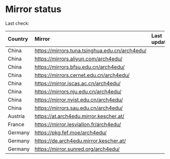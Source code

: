 <script src="./time.js"></script>
# Mirror status
Last check: <script type="text/javascript">localize(1716539046.3696961);</script>

|Country|Mirror|Last update|
|:------|:-----|:----------|
|China|https://mirrors.tuna.tsinghua.edu.cn/arch4edu/|<script type="text/javascript">localize(1716489222);</script>|
|China|https://mirrors.aliyun.com/arch4edu/|<script type="text/javascript">localize(1716489222);</script>|
|China|https://mirrors.bfsu.edu.cn/arch4edu/|<script type="text/javascript">localize(1716489222);</script>|
|China|https://mirrors.cernet.edu.cn/arch4edu/|<script type="text/javascript">localize(1716489222);</script>|
|China|https://mirror.iscas.ac.cn/arch4edu/|<script type="text/javascript">localize(1716489222);</script>|
|China|https://mirrors.nju.edu.cn/arch4edu/|<script type="text/javascript">localize(1716489222);</script>|
|China|https://mirror.nyist.edu.cn/arch4edu/|<script type="text/javascript">localize(1716489222);</script>|
|China|https://mirrors.sau.edu.cn/arch4edu/|<script type="text/javascript">localize(1716489222);</script>|
|Austria|https://at.arch4edu.mirror.kescher.at/|<script type="text/javascript">localize(1716489222);</script>|
|France|https://mirror.lesviallon.fr/arch4edu/|<script type="text/javascript">localize(1716489222);</script>|
|Germany|https://pkg.fef.moe/arch4edu/|<script type="text/javascript">localize(1716489222);</script>|
|Germany|https://de.arch4edu.mirror.kescher.at/|<script type="text/javascript">localize(1716489222);</script>|
|Germany|https://mirror.sunred.org/arch4edu/|<script type="text/javascript">localize(1716489222);</script>|

<script src="./tablefilter/tablefilter.js"></script>
<script src="./table.js"></script>